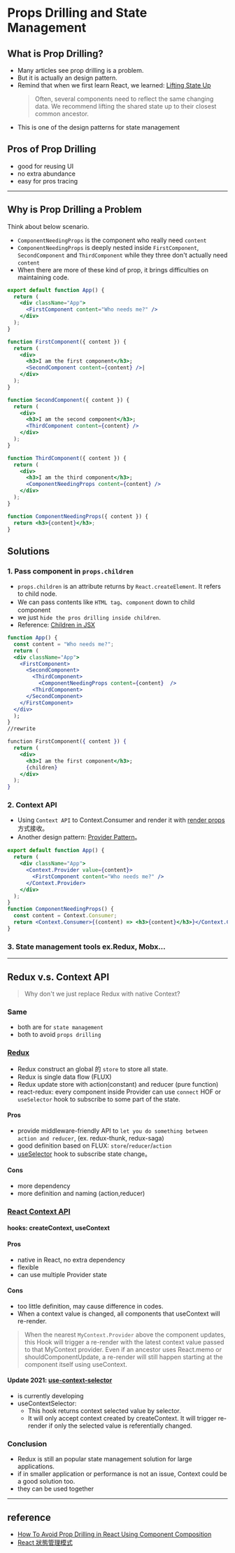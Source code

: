# Props Drilling and State Management

## What is Prop Drilling?

- Many articles see prop drilling is a problem.
- But it is actually an design pattern.
- Remind that when we first learn React, we learned: [Lifting State Up](https://reactjs.org/docs/lifting-state-up.html)
  > Often, several components need to reflect the same changing data. We recommend lifting the shared state up to their closest common ancestor.
- This is one of the design patterns for state management

## Pros of Prop Drilling

- good for reusing UI
- no extra abundance
- easy for pros tracing

<!-- ![Prop Drilling](/img/react/react-prop-drilling.jpg) -->

---

## Why is Prop Drilling a Problem

Think about below scenario.

- `ComponentNeedingProps` is the component who really need `content`
- `ComponentNeedingProps` is deeply nested inside `FirstComponent`, `SecondComponent` and `ThirdComponent` while they three don't actually need `content`
- When there are more of these kind of prop, it brings difficulties on maintaining code.

```jsx
export default function App() {
  return (
    <div className="App">
      <FirstComponent content="Who needs me?" />
    </div>
  );
}

function FirstComponent({ content }) {
  return (
    <div>
      <h3>I am the first component</h3>;
      <SecondComponent content={content} />|
    </div>
  );
}

function SecondComponent({ content }) {
  return (
    <div>
      <h3>I am the second component</h3>;
      <ThirdComponent content={content} />
    </div>
  );
}

function ThirdComponent({ content }) {
  return (
    <div>
      <h3>I am the third component</h3>;
      <ComponentNeedingProps content={content} />
    </div>
  );
}

function ComponentNeedingProps({ content }) {
  return <h3>{content}</h3>;
}
```

## Solutions

### 1. Pass component in `props.children`

- `props.children` is an attribute returns by `React.createElement`​. It refers to child node.
- We can pass contents like `HTML tag`、`component` down to child component
- we just `hide the pros drilling inside children`.
- Reference: [Children in JSX](https://reactjs.org/docs/jsx-in-depth.html#children-in-jsx)

```jsx
function App() {
  const content = "Who needs me?";
  return (
  <div className="App">
    <FirstComponent>
      <SecondComponent>
        <ThirdComponent>
          <ComponentNeedingProps content={content}  />
        <ThirdComponent>
      </SecondComponent>
    </FirstComponent>
  </div>
  );
}
//rewrite

function FirstComponent({ content }) {
  return (
    <div>
      <h3>I am the first component</h3>;
      {children}
    </div>
  );
}
```

### 2. Context API

- Using `Context API` to Context.Consumer and render it with [render props](https://zh-hant.reactjs.org/docs/render-props.html)方式接收。
- Another design pattern: [Provider Pattern](https://mortenbarklund.com/blog/react-architecture-provider-pattern/)。

```jsx
export default function App() {
  return (
    <div className="App">
      <Context.Provider value={content}>
        <FirstComponent content="Who needs me?" />
      </Context.Provider>
    </div>
  );
}
function ComponentNeedingProps() {
  const content = Context.Consumer;
  return <Context.Consumer>{(content) => <h3>{content}</h3>}</Context.Consumer>;
}
```

### 3. State management tools ex.Redux, Mobx...

---

## Redux v.s. Context API

> Why don't we just replace Redux with native Context?

### Same

- both are for `state management`
- both to avoid `props drilling`

### [Redux](https://react-redux.js.org/)

- Redux construct an global 的 `store` to store all state.
- Redux is single data flow (FLUX)
- Redux update store with action(constant) and reducer (pure function)
- react-redux: every component inside Provider can use `connect` HOF or `useSelector` hook to subscribe to some part of the state.

#### Pros

- provide middleware-friendly API to `let you do something between action and reducer`, (ex. redux-thunk, redux-saga)
- good definition based on FLUX: `store`/`reducer`/`action`
- [useSelector](https://react-redux.js.org/api/hooks#useselector) hook to subscribe state change。

#### Cons

- more dependency
- more definition and naming (action,reducer)

### [React Context API](https://zh-hant.reactjs.org/docs/context.html)

#### hooks: createContext, useContext

#### Pros

- native in React, no extra dependency
- flexible
- can use multiple Provider state

#### Cons

- too little definition, may cause difference in codes.
- When a context value is changed, all components that useContext will re-render.

> When the nearest `MyContext.Provider` above the component updates, this Hook will trigger a re-render with the latest context value passed to that MyContext provider.
> Even if an ancestor uses React.memo or shouldComponentUpdate, a re-render will still happen starting at the component itself using useContext.

#### Update 2021: [use-context-selector](https://github.com/dai-shi/use-context-selector)

- is currently developing
- useContextSelector:
  - This hook returns context selected value by selector.
  - It will only accept context created by createContext. It will trigger re-render if only the selected value is referentially changed.

### Conclusion

- Redux is still an popular state management solution for large applications.
- if in smaller application or performance is not an issue, Context could be a good solution too.
- they can be used together

---

## reference

- [How To Avoid Prop Drilling in React Using Component Composition](https://medium.com/javascript-in-plain-english/how-to-avoid-prop-drilling-in-react-using-component-composition-c42adfcdde1b)
- [React 狀態管理模式](https://jasonlam-swatow.github.io/posts/react-state-patterns/)
